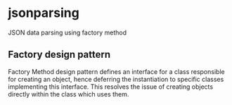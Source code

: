 # jsonparsing

JSON data parsing using factory method

## Factory design pattern
Factory Method design pattern defines an interface for a class responsible for creating an object, hence deferring the instantiation to specific classes implementing this interface. This resolves the issue of creating objects directly within the class which uses them.
